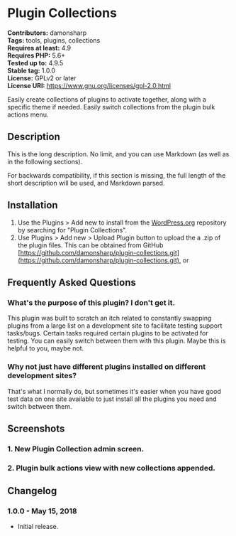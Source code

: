 # Plugin Collections #
**Contributors:** damonsharp  
**Tags:** tools, plugins, collections  
**Requires at least:** 4.9  
**Requires PHP:** 5.6+  
**Tested up to:** 4.9.5  
**Stable tag:** 1.0.0  
**License:** GPLv2 or later  
**License URI:** https://www.gnu.org/licenses/gpl-2.0.html  

Easily create collections of plugins to activate together, along with a specific theme if needed. Easily switch collections from the plugin bulk actions menu.

## Description ##

This is the long description.  No limit, and you can use Markdown (as well as in the following sections).

For backwards compatibility, if this section is missing, the full length of the short description will be used, and
Markdown parsed.

## Installation ##

1. Use the Plugins > Add new to install from the [WordPress.org](https://wordpress.org) repository by searching for "Plugin Collections".
2. Use Plugins > Add new > Upload Plugin button to upload the a .zip of the plugin files. This can be obtained from GitHub [https://github.com/damonsharp/plugin-collections.git](https://github.com/damonsharp/plugin-collections.git), or 



## Frequently Asked Questions ##

### What's the purpose of this plugin? I don't get it. ###

This plugin was built to scratch an itch related to constantly swapping plugins from a large list on a development site to
facilitate testing support tasks/bugs. Certain tasks required certain plugins to be activated for testing. You can easily switch between them with this plugin.
Maybe this is helpful to you, maybe not.

### Why not just have different plugins installed on different development sites? ###

That's what I normally do, but sometimes it's easier when you have good test data on one site available to just install all the plugins you need
and switch between them.

## Screenshots ##

### 1. New Plugin Collection admin screen. ###

### 2. Plugin bulk actions view with new collections appended. ###


## Changelog ##

### 1.0.0 - May 15, 2018 ###
* Initial release.
